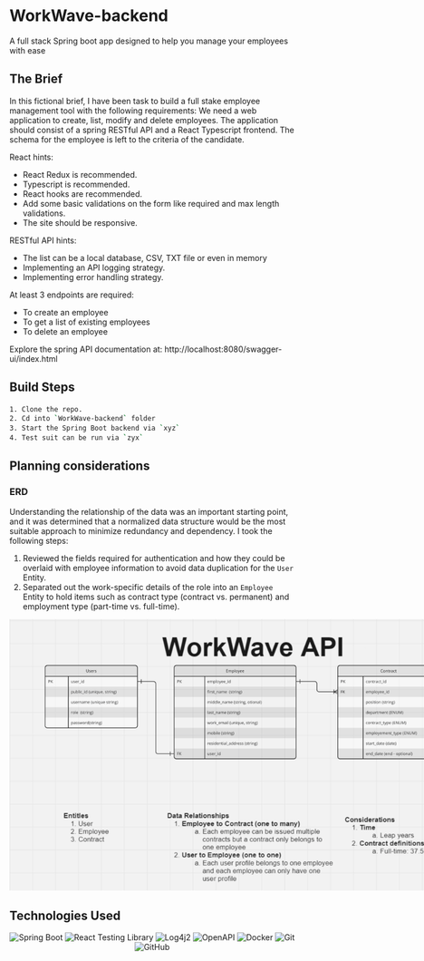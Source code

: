 # WorkWave-backend

A full stack Spring boot app designed to help you manage your employees with ease

## The Brief

In this fictional brief, I have been task to build a full stake employee management tool with the following requirements:
We need a web application to create, list, modify and delete employees. The application should consist of a spring RESTful API and a React Typescript frontend. The schema for the employee is left to the criteria of the candidate.

React hints:

- React Redux is recommended.
- Typescript is recommended.
- React hooks are recommended.
- Add some basic validations on the form like required and max length validations.
- The site should be responsive.

RESTful API hints:

- The list can be a local database, CSV, TXT file or even in memory
- Implementing an API logging strategy.
- Implementing error handling strategy.

At least 3 endpoints are required:

- To create an employee
- To get a list of existing employees
- To delete an employee

Explore the spring API documentation at: http://localhost:8080/swagger-ui/index.html

<!-- ## Demo

This API works hand in hand with the Typescript React app (available [here](https://github.com/staceyjf/Postcheck-front)) which is being demo'ed below.

<div align="center">
  <img src="./planning /postcheckAPI.gif" alt="Homepage">
</div>

## Deployment

1. Flask Gunicorn server: Deployed via Azure Web Apps using a Docker container registered in Azure Container Registry (ACR).
2. MySQL Cloud DB: Aiven -->

## Build Steps

```bash
1. Clone the repo.
2. Cd into `WorkWave-backend` folder
3. Start the Spring Boot backend via `xyz`
4. Test suit can be run via `zyx`
```

## Planning considerations

### ERD

Understanding the relationship of the data was an important starting point, and it was determined that a normalized data structure would be the most suitable approach to minimize redundancy and dependency. I took the following steps:

1. Reviewed the fields required for authentication and how they could be overlaid with employee information to avoid data duplication for the `User` Entity.
2. Separated out the work-specific details of the role into an `Employee` Entity to hold items such as contract type (contract vs. permanent) and employment type (part-time vs. full-time).

<div align="center">
  <img src="./planning/workwave_erd.png" style="max-width: 800px;" alt="ERD for workwave API">
</div>

<!-- ### Design inspiration

I took inspiration from the existing Aus-Post service to help shape my design which can be seen below:

<div align="center">
  <img src="./planning /aus-post-inspiration.png" style="max-width: 800px;" alt="Image of Aus-post postcode checker">
</div> -->

<!-- ### Design choices

1. **RESTful API Design:** Felt like a natural git given its wide spread adoption, compatibility and simplicity (leveraging std HTTP methods to interact with resources).

2. **Adopting the Controller-Service-Repository Pattern:** This layered architecture approach ensured clear separation of concerns, leadings to better organized and more maintainable code.

3. **Modular Services Architecture:** The use of factory functions in the create_app() and utilizing Flask-Smorest's blueprints enabled the API to be designed into loosely coupled components where each service is focused on a specific entities (Postcodes, Suburbs, Users and Reporting).

4. **Authentication:** Following a discussion with my \_nology coach, we agreed that JWT implemented via including the token in the Authorization header of HTTP requests. The server validates this token and determines the response based on its validity.

which manifested into a flow of data via the following layers:

<div align="center">
  <img src="./planning /flowData.jpg" style="max-width: 800px;" alt="Flow of data">
</div>

## Key Features:

### Back-end

#### The '70':

1. **CRUD API Endpoints**: Developed comprehensive RESTful CRUD (Create, Read, Update, Delete) endpoints for managing Postcodes and Suburbs. This includes the capability to query postcodes by suburb name

2. **API documentation:** Integrated Swagger for clear, interactive API documentation, making it easier to understand and consume the API.

3. **Logging:** Adopted Python's built-in logging module via Flask for basic console-level logging, providing insights into the application's operational status and aiding in troubleshooting.

4. **Database Management:**

   - Employed Alembic via Flask Migrate to maintain the integrity of the data by keeping track and implementing changes to the db's schema through migration scripts.
   - Used SQLAlchemy as the ORM to define and generate the schema.

5. **Response Validation:** Implemented response validation with Marshmallow to reduce errors arising from unexpected request bodies and enhance developer experience by ensuring consistent and validated responses.

6. **Serialization/Deserialization:** Utilized Flask-Smorest to automate the serialization and deserialization of data, reducing the potential for errors that can occur when manually serializing or deserializing data.

7. **Basic Integration Testing:** All endpoints were tested in Postman to ensure that the server, database, and validation mechanisms were functioning correctly.

#### The '20':

1. **Authentication:** Utilized the HS256 algorithm and a secret key for JWT (JSON Web Tokens) authentication with PyJWT, enhancing security by ensuring that certain routes were accessible only to authenticated users.

#### The '10':

1. **Basic Data Processing Pipeline:** Developed a basic data pipeline with PySpark to load a sample dataset into a PostgreSQL database, perform essential data cleaning and preparation tasks, and subsequently write the processed data to PostCheck's MySQL database.

## Key Learning Highlights

1. **External libraries:** While Flask-Smorest did a lot of the heavy lifting with serialising / deserialisng and providing documentation via swagger, it required a class-based approach for my controllers, utilizing Flask's MethodView. Although my preference was for a functional approach to maintain consistency, the benefits offered by Flask-Smorest outweighed my preference for consistency.

2. **Reporting Data:** The process of manipulating data to fit the requirements of Nivo charting tested both my understanding of my validation schemas and my foundational Python skills, particularly in writing loops to restructure data and insert new key-value pairs into each data point dictionary.

3. **CORS:** Despite adding Flask-CORS to handle Cross-Origin Resource Sharing, additional configuration was necessary to bypass the default security restrictions for cross-origin requests.

## To-Dos

1. **Testing:** Implement unit testing with pyTest.
2. **Logging strategy:** Enhance the logging strategy to include file-based logging, improving the traceability and debugging of server-side errors.
3. **Response loading strategy:** Implement pagination for postcodes and suburbs, and explore alternative strategies (e.g., lazy loading) for optimizing data delivery in reporting features.
4. **Auth logic:** Refine the `token_required` decorator to efficiently return `signed_in_user` details, ensuring seamless authentication flows.
5. **Bi-directional implementation:** Enhance the create and update functionalities for suburbs to support bi-directional association with postcodes, facilitating richer data relationships.
6. **JWT Implementation:** Transition to a cookie-based JWT exchange mechanism for improved security and user authentication management.
7. **CI/CD Pipeline:** Implement a development workflow with Github Actions

## Changelog

Date: 11/07/24

Updates:

1. Deployment: Deployed to Azure Web App
2. mySql DB: Created and seeded a new hosted cloud-based mysql db

Date: 12/07/24

Updates:

1. Addition of ProxyFix Middleware to solve the HTTPS redirecting to HTTP and causing a mixed content error on the front end: Since the deployment is on Azure Web App, which acts as a reverse proxy, it was necessary to integrate ProxyFix middleware. This middleware wraps the application to ensure Gunicorn correctly constructs the request based on the origin request's schema (HTTP/HTTPs).

## Documentation

Explore the spring API documentation at: `https://postcheck-dgd3apheh6bdf0cw.australiaeast-01.azurewebsites.net/api/v1/docs`

<div align="center">
  <img src="./planning /Swagger_doc_new.png" style="max-width: 600px;" alt="Swagger documentation of PostCheck API">
</div> -->

## Technologies Used

<div align="center">

![Spring Boot](https://img.shields.io/badge/-Spring%20Boot-05122A?style=flat&logo=springboot)
![React Testing Library](https://img.shields.io/badge/-React%20Testing%20Library-05122A?style=flat&logo=testinglibrary)
![Log4j2](https://img.shields.io/badge/-Log4j2-05122A?style=flat&logo=apache)
![OpenAPI](https://img.shields.io/badge/-OpenAPI-05122A?style=flat&logo=openapiinitiative)
![Docker](https://img.shields.io/badge/-Docker-05122A?style=flat&logo=docker)
![Git](https://img.shields.io/badge/-Git-05122A?style=flat&logo=git)
![GitHub](https://img.shields.io/badge/-GitHub-05122A?style=flat&logo=github)

</div>
